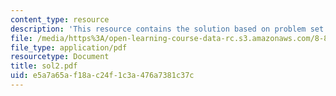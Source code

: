 ```yaml
---
content_type: resource
description: 'This resource contains the solution based on problem set #2.'
file: /media/https%3A/open-learning-course-data-rc.s3.amazonaws.com/8-871-selected-topics-in-theoretical-particle-physics-branes-and-gauge-theory-dynamics-fall-2004/e5a7a65af18ac24f1c3a476a7381c37c_sol2.pdf
file_type: application/pdf
resourcetype: Document
title: sol2.pdf
uid: e5a7a65a-f18a-c24f-1c3a-476a7381c37c
---
```


